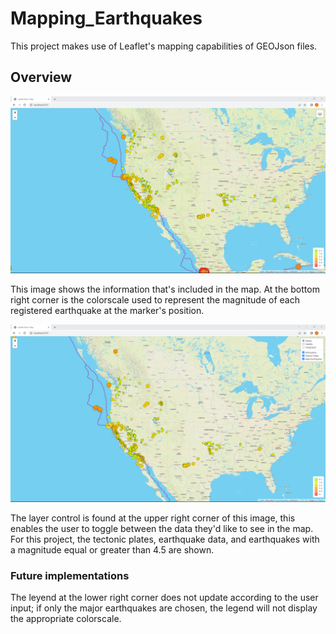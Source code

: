 # Mapping_Earthquakes

This project makes use of Leaflet's mapping capabilities of GEOJson files.

## Overview

![Earthquake_map](/Earthquake_Challenge/static/img/Map_full_view.png)

This image shows the information that's included in the map. At the bottom right corner is the colorscale used to represent the magnitude of each registered earthquake at the marker's position.

![Earthquake_map_control](/Earthquake_Challenge/static/img/Map_deployed_control.png)

The layer control is found at the upper right corner of this image, this enables the user to toggle between the data they'd like to see in the map. For this project, the tectonic plates, earthquake data, and earthquakes with a magnitude equal or greater than 4.5 are shown.

### Future implementations

The leyend at the lower right corner does not update according to the user input; if only the major earthquakes are chosen, the legend will not display the appropriate colorscale.